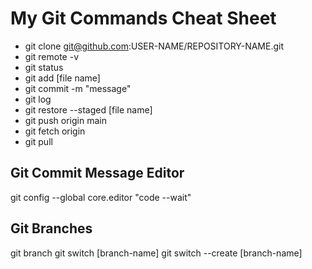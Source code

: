 # My Git Commands Cheat Sheet

- git clone git@github.com:USER-NAME/REPOSITORY-NAME.git
- git remote -v
- git status
- git add [file name]
- git commit -m "message"
- git log
- git restore --staged [file name]
- git push origin main
- git fetch origin
- git pull

## Git Commit Message Editor

git config --global core.editor "code --wait"

## Git Branches

git branch
git switch [branch-name]
git switch --create [branch-name]


